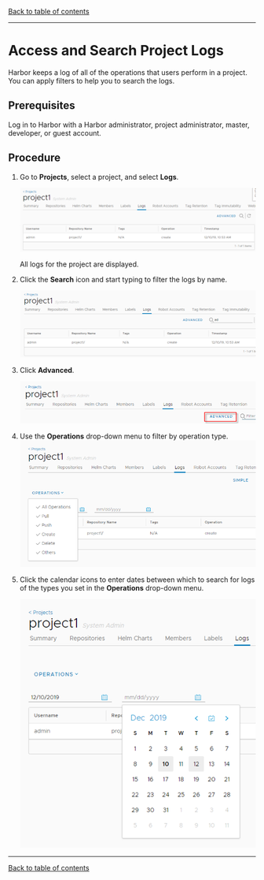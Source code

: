 [Back to table of contents](../index.md)

----------

# Access and Search Project Logs

Harbor keeps a log of all of the operations that users perform in a project. You can apply filters to help you to search the logs.

## Prerequisites

Log in to Harbor with a Harbor administrator, project administrator, master, developer, or guest account.

## Procedure
    
1. Go to **Projects**, select a project, and select **Logs**.

   ![View logs](../img/project_logs.png)

   All logs for the project are displayed.
1. Click the **Search** icon and start typing to filter the logs by name.
 
   ![Filter logs](../img/log_filter.png)  
1. Click **Advanced**. 

   ![Advanced log search](../img/log_search_advanced.png)
1. Use the **Operations** drop-down menu to filter by operation type.
   ![Search logs by operation type](../img/new_project_log.png) 
1. Click the calendar icons to enter dates between which to search for logs of the types you set in the **Operations** drop-down menu. 

   ![Filter logs by date](../img/log_search_advanced_date.png)      

----------

[Back to table of contents](../index.md)